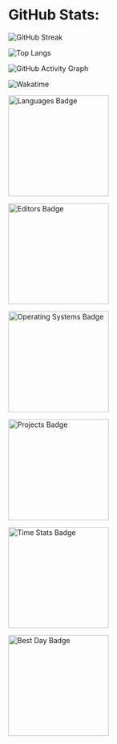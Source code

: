 # GitHub Stats:

![GitHub Streak](https://github-readme-streak-stats.herokuapp.com/?user=Armaghan-Bashir-ch&theme=gruvbox_light&hide_border=true)

![Top Langs](https://github-readme-stats.vercel.app/api/top-langs/?username=Armaghan-Bashir-ch&layout=compact&theme=gruvbox_light)

![GitHub Activity Graph](https://github-readme-activity-graph.vercel.app/graph?username=Armaghan-Bashir-ch&theme=tokyo-day&custom_title=Contribution%20Graph)

![Wakatime](https://wakatime.com/badge/user/76123457-8846-43db-95b0-bec38b051726.svg)

<img src="https://github-readme-stats.vercel.app/api/wakatime?username=Armaghan-Bashir-ch&layout=compact" width="200"
alt="Languages Badge">

<img src="https://github-readme-stats.vercel.app/api/wakatime?username=Armaghan-Bashir-ch&api_domain=wakatime.
com&layout=compact" width="200" alt="Editors Badge">

<img src="https://github-readme-stats.vercel.app/api/wakatime?username=Armaghan-Bashir-ch&api_domain=wakatime.
com&layout=compact" width="200" alt="Operating Systems Badge">

<img src="https://github-readme-stats.vercel.app/api/wakatime?username=Armaghan-Bashir-ch&api_domain=wakatime.
com&layout=compact" width="200" alt="Projects Badge">

<img src="https://github-readme-stats.vercel.app/api/wakatime?username=Armaghan-Bashir-ch&range=last_7_days" width="200"
alt="Time Stats Badge">

<img src="https://github-readme-stats.vercel.app/api/wakatime?username=Armaghan-Bashir-ch&api_domain=wakatime.
com&layout=compact" width="200" alt="Best Day Badge">
